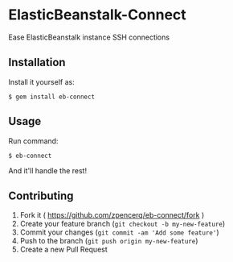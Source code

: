# ElasticBeanstalk-Connect

Ease ElasticBeanstalk instance SSH connections

## Installation

Install it yourself as:

    $ gem install eb-connect

## Usage

Run command:

    $ eb-connect

And it'll handle the rest!

## Contributing

1. Fork it ( https://github.com/zpencerq/eb-connect/fork )
2. Create your feature branch (`git checkout -b my-new-feature`)
3. Commit your changes (`git commit -am 'Add some feature'`)
4. Push to the branch (`git push origin my-new-feature`)
5. Create a new Pull Request
